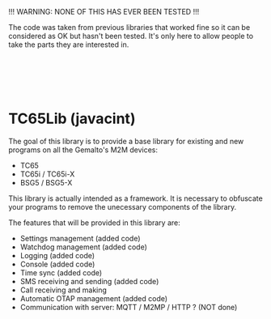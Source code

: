 !!! WARNING: NONE OF THIS HAS EVER BEEN TESTED !!!

The code was taken from previous libraries that worked fine so it can be considered as OK but hasn't been tested. 
It's only here to allow people to take the parts they are interested in.


<br /><br /><br /><br />




TC65Lib (javacint)
=======

The goal of this library is to provide a base library for existing and new programs on all the Gemalto's M2M devices:
* TC65
* TC65i / TC65i-X
* BSG5 / BSG5-X

This library is actually intended as a framework. It is necessary to obfuscate your programs to remove the unecessary
components of the library. 

The features that will be provided in this library are:
- Settings management (added code)
- Watchdog management (added code)
- Logging (added code)
- Console (added code)
- Time sync (added code)
- SMS receiving and sending (added code)
- Call receiving and making
- Automatic OTAP management (added code)
- Communication with server: MQTT / M2MP / HTTP ? (NOT done)
